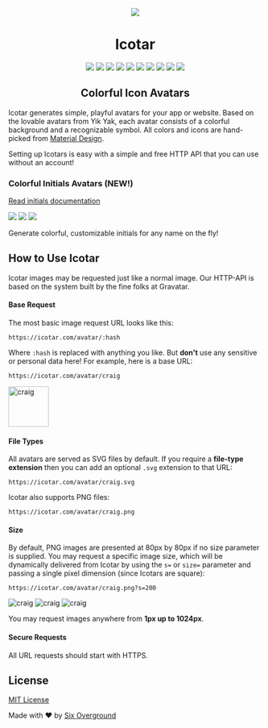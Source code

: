 <p align="center"><img src="https://icotar.com/static/images/logo.png"></p>
<h1 align="center">Icotar</h1>

<p align="center">
    <img src="https://icotar.com/avatar/ba8s2zi2564zywrz.png?s=40">
    <img src="https://icotar.com/avatar/jmuha06nxn93tiyu.png?s=40">
    <img src="https://icotar.com/avatar/52occ56yj5nyxg8s.png?s=40">
    <img src="https://icotar.com/avatar/3rvoz9t3v1m15r6a.png?s=40">
    <img src="https://icotar.com/avatar/9f85j5ah3mlwiq0c.png?s=40">
    <img src="https://icotar.com/avatar/hndtrxlnd1c47zl6.png?s=40">
    <img src="https://icotar.com/avatar/pfqrcjfiojbsalf4.png?s=40">
    <img src="https://icotar.com/avatar/wcy3825im6a5oibn.png?s=40">
    <img src="https://icotar.com/avatar/uucs7oanalvd4lpb.png?s=40">
    <img src="https://icotar.com/avatar/q4pq5sbm13yy0yx9.png?s=40">
</p>

<h2 align="center"> Colorful Icon Avatars</h2>

Icotar generates simple, playful avatars for your app or website. Based on the lovable avatars from Yik Yak, each avatar consists of a colorful background and a recognizable symbol. All colors and icons are hand-picked from [Material Design](https://material.io/).

Setting up Icotars is easy with a simple and free HTTP API that you can use without an account!

### Colorful Initials Avatars (NEW!)
[Read initials documentation](https://github.com/sixoverground/icotar/wiki/initials)

<p>
    <img src="https://icotar.com/initials/Craig%20Phares.png?s=40">
    <img src="https://icotar.com/initials/Jake%20Sully.png?s=40">
    <img src="https://icotar.com/initials/Neytiri.png?s=40">
</p>

Generate colorful, customizable initials for any name on the fly!

## How to Use Icotar
Icotar images may be requested just like a normal image. Our HTTP-API is based on the system built by the fine folks at Gravatar.

#### Base Request
The most basic image request URL looks like this:
```
https://icotar.com/avatar/:hash
```
Where `:hash` is replaced with anything you like. But **don't** use any sensitive or personal data here! For example, here is a base URL:
```
https://icotar.com/avatar/craig
```
<img src="https://icotar.com/avatar/craig" width="80" height="80" alt="craig" title="craig">

#### File Types
All avatars are served as SVG files by default. If you require a **file-type extension** then you can add an optional `.svg` extension to that URL:
```
https://icotar.com/avatar/craig.svg
```
Icotar also supports PNG files:
```
https://icotar.com/avatar/craig.png
```

#### Size
By default, PNG images are presented at 80px by 80px if no size parameter is supplied. You may request a specific image size, which will be dynamically delivered from Icotar by using the `s=` or `size=` parameter and passing a single pixel dimension (since Icotars are square):
```
https://icotar.com/avatar/craig.png?s=200
```
![craig](https://icotar.com/avatar/craig.png?s=20 "craig")
![craig](https://icotar.com/avatar/craig.png?s=80 "craig")
![craig](https://icotar.com/avatar/craig.png?s=150 "craig")

You may request images anywhere from **1px up to 1024px**.

#### Secure Requests
All URL requests should start with HTTPS.

## License

[MIT License](https://opensource.org/licenses/MIT)

Made with ❤️ by [Six Overground](http://sixoverground.com)